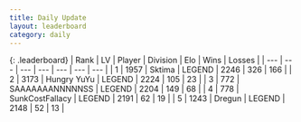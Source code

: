 ```yaml
---
title: Daily Update
layout: leaderboard
category: daily
---
```


{: .leaderboard}
| Rank | LV | Player | Division | Elo | Wins | Losses |
| --- | --- | --- | --- | --- | --- | --- |
| <span data-change="1">1</span> | 1957 | <span title="ID: 353063">Sktima</span> | LEGEND | <span data-change="21">2246</span> | <span data-change="13">326</span> | <span data-change="3">166</span> |
| <span data-change="-1">2</span> | 3173 | <span title="ID: 164871">Hungry YuYu</span> | LEGEND | <span data-change="-4">2224</span> | <span data-change="11">105</span> | <span data-change="5">23</span> |
| <span data-change="0">3</span> | 772 | <span title="ID: 174294">SAAAAAAANNNNNSS</span> | LEGEND | <span data-change="-17">2204</span> | <span data-change="6">149</span> | <span data-change="5">68</span> |
| <span data-change="18">4</span> | 778 | <span title="ID: 402846">SunkCostFallacy</span> | LEGEND | <span data-change="146">2191</span> | <span data-change="34">62</span> | <span data-change="8">19</span> |
| <span data-change="-1">5</span> | 1243 | <span title="ID: 337810">Dregun</span> | LEGEND | <span data-change="-5">2148</span> | <span data-change="1">52</span> | <span data-change="1">13</span> |